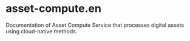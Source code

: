 # asset-compute.en
Documentation of Asset Compute Service that processes digital assets using cloud-native methods.
